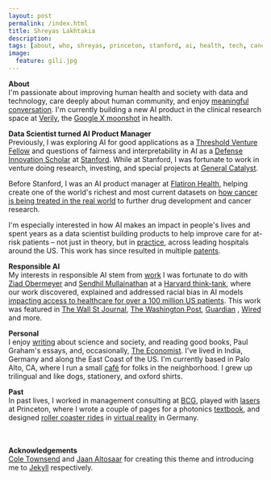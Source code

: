 ```yaml
---
layout: post
permalink: /index.html
title: Shreyas Lakhtakia
description:
tags: [about, who, shreyas, princeton, stanford, ai, health, tech, cancer, society, datascience, technology, ml, flatiron]
image:
  feature: gili.jpg
---
```

<!-- 
**<center>Pronounced Sh-ray-us Luckh-tuck-ia</center>**
 -->

**About** <br>
I'm passionate about improving human health and society with data and technology, care deeply about human community, and enjoy [meaningful conversation](https://sfstandard.com/2024/03/15/stanford-university-protests-debate/). I'm currently building a new AI product in the clinical research space at [Verily](https://verily.com), the [Google X moonshot](https://x.company/projects/verily/) in health. 


**Data Scientist turned AI Product Manager** <br>
Previously, I was exploring AI for good applications as a [Threshold Venture Fellow](https://stvp.stanford.edu/tvf#Current-Cohort) and questions of fairness and interpretability in AI  as a [Defense Innovation Scholar](https://gordianknot.stanford.edu/people/shreyas-lakhtakia) at [Stanford](https://msande.stanford.edu/). While at Stanford, I was fortunate to work in venture doing research, investing, and special projects at [General Catalyst](https://generalcatalyst.com).

Before Stanford, I was an AI product manager at [Flatiron Health](https://www.flatiron.com/), helping create one of the world's richest and most current datasets on [how cancer is being treated in the real world](https://flatiron.com/resources/using-machine-learning-to-reimagine-the-infrastructure-of-cancer-care) to further drug development and cancer research.

I'm especially interested in how AI makes an impact in people's lives and spent years as a data scientist building products to help improve care for at-risk patients – not just in theory, but in [practice](http://healthcommunity.nature.com/posts/ml-signal), across leading hospitals around the US. This work has since resulted in multiple [patents](https://patents.google.com/patent/WO2021188172A1/en?inventor=shreyas+lakhtakia&oq=shreyas+lakhtakia).

**Responsible AI** <br>
My interests in responsible AI stem from [work](https://www.wsj.com/articles/researchers-find-racial-bias-in-hospital-algorithm-11571941096) I was fortunate to do with [Ziad Obermeyer](https://time.com/collection/time100-ai/6308242/dr-ziad-obermeyer/) and [Sendhil Mullainathan](https://www.chicagobooth.edu/faculty/directory/m/sendhil-mullainathan) at a [Harvard think-tank](http://www.labsysmed.org), where our work discovered, explained and addressed racial bias in AI models [ impacting access to healthcare for over a 100 million US patients](https://www.washingtonpost.com/health/2019/10/24/racial-bias-medical-algorithm-favors-white-patients-over-sicker-black-patients/). This work was featured in [The Wall St Journal](https://www.wsj.com/articles/researchers-find-racial-bias-in-hospital-algorithm-11571941096), [The Washington Post](https://www.washingtonpost.com/health/2019/10/24/racial-bias-medical-algorithm-favors-white-patients-over-sicker-black-patients/), [Guardian](https://www.theguardian.com/society/2019/oct/25/healthcare-algorithm-racial-biases-optum) , [Wired](https://www.wired.com/story/how-algorithm-favored-whites-over-blacks-health-care/) and more.

**Personal** <br>
I enjoy [writing](https://www.lakhtak.io/articles/) about science and society, and reading good books, Paul Graham's essays, and, occasionally, [The Economist](https://www.economist.com). I've lived in India, Germany and along the East Coast of the US. I'm currently based in Palo Alto, CA, where I run a small [café](https://stanforddaily.com/2022/04/20/a-graduate-students-grand-cafe-experiment/) for folks in the neighborhood. I grew up trilingual and like dogs, stationery, and oxford shirts. 


**Past** <br>
In past lives, I worked in management consulting at [BCG](https://www.bcg.com/), played with [lasers](https://ee.princeton.edu/) at Princeton, where I wrote a couple of pages for a photonics [textbook](https://www.amazon.com/Neuromorphic-Photonics-Paul-R-Prucnal/dp/1498725228), and designed [roller coaster rides](https://drive.google.com/file/d/0BzFqeouFB7n1VHphTF9URmxRUkE/view?usp=sharing&resourcekey=0-KRpTQc8Cuvw4YZnX895jWA) in [virtual reality](https://de.wikipedia.org/wiki/Robocoaster) in Germany.


<br><br>
**Acknowledgements**<br>
[Cole Townsend](http://twnsnd.co/) and [Jaan Altosaar](https://jaan.io/about/) for creating this theme and introducing me to [Jekyll](https://jekyllrb.com/) respectively.
<br><br>